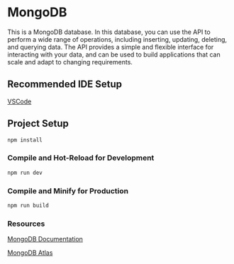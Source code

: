# MongoDB

This is a MongoDB database. In this database, you can use the API to perform a wide range of operations, 
including inserting, updating, deleting, and querying data. The API provides a simple and flexible interface for interacting with your data, 
and can be used to build applications that can scale and adapt to changing requirements.

## Recommended IDE Setup

[VSCode](https://code.visualstudio.com/)

## Project Setup

```sh
npm install
```

### Compile and Hot-Reload for Development

```sh
npm run dev
```

### Compile and Minify for Production

```sh
npm run build
```

### Resources

[MongoDB Documentation](https://www.mongodb.com/docs/)

[MongoDB Atlas](https://www.mongodb.com/docs/atlas/api/)
